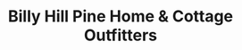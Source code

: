 ---
title: "Billy Hill Pine Home & Cottage Outfitters"
url: /stayner/billy-hill-pine-home-and-cottage-outfitters/
shop: furniture
---